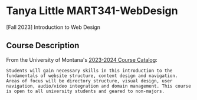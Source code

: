 # Tanya Little MART341-WebDesign

[Fall 2023] Introduction to Web Design


## Course Description

From the University of Montana's [2023-2024 Course Catalog](https://catalog.umt.edu/courses/mart/):

```
Students will gain necessary skills in this introduction to the fundamentals of website structure, content design and navigation. Areas of focus will be directory structure, visual design, user navigation, audio/video integration and domain management. This course is open to all university students and geared to non-majors.
```


